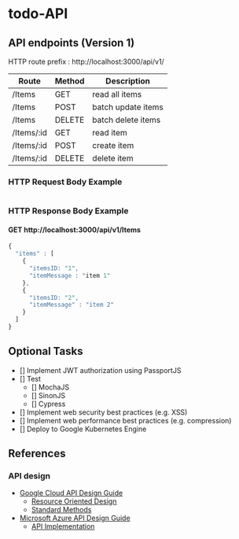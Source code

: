 # todo-API

## API endpoints (Version 1)

HTTP route prefix : http://localhost:3000/api/v1/

Route      | Method | Description
-----------|--------|--------------------
/Items     | GET    | read all items
/Items     | POST   | batch update items
/Items     | DELETE | batch delete items
/Items/:id | GET    | read item
/Items/:id | POST   | create item
/Items/:id | DELETE | delete item

### HTTP Request Body Example
```javascript


```

### HTTP Response Body Example
#### GET http://localhost:3000/api/v1/Items
```javascript
{
  "items" : [
    { 
      "itemsID: "1",
      "itemMessage : "item 1"
    },
    {
      "itemsID: "2",
      "itemMessage" : "item 2"
    }
  ]
}
```


## Optional Tasks
- [] Implement JWT authorization using PassportJS
- [] Test
  - [] MochaJS
  - [] SinonJS
  - [] Cypress
- [] Implement web security best practices (e.g. XSS)
- [] Implement web performance best practices (e.g. compression) 
- [] Deploy to Google Kubernetes Engine


## References
### API design
* [Google Cloud API Design Guide](https://cloud.google.com/apis/design/)
  * [Resource Oriented Design](https://cloud.google.com/apis/design/resources)
  * [Standard Methods](https://cloud.google.com/apis/design/standard_methods)
* [Microsoft Azure API Design Guide](https://docs.microsoft.com/en-us/azure/architecture/best-practices/api-design)
  * [API Implementation](https://docs.microsoft.com/en-us/azure/architecture/best-practices/api-implementation)
